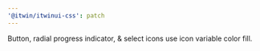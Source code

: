 ```yaml
---
'@itwin/itwinui-css': patch
---
```


Button, radial progress indicator, & select icons use icon variable color fill.
